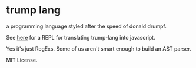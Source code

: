 # trump lang

  a programming language styled after the speed of donald drumpf.

See [here](http://trump-lang.surge.sh/) for a REPL for translating trump-lang into javascript.

Yes it's just RegExs. Some of us aren't smart enough to build an AST parser.

MIT License.
